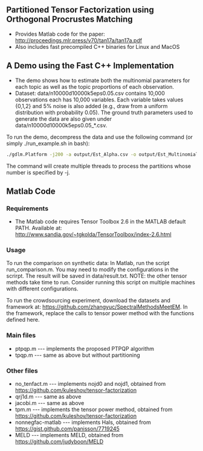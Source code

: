 ## Partitioned Tensor Factorization using Orthogonal Procrustes Matching
  * Provides Matlab code for the paper: http://proceedings.mlr.press/v70/tan17a/tan17a.pdf
  * Also includes fast precompiled C++ binaries for Linux and MacOS

## A Demo using the Fast C++ Implementation
  * The demo shows how to estimate both the multinomial parameters for each topic as well as the topic proportions of each observation.
  * Dataset: data/n10000d10000k5eps0.05.csv contains 10,000 observations each has 10,000 variables. Each variable takes values {0,1,2} and 5% noise is also added (e.g., draw from a uniform distribution with probability 0.05). The ground truth parameters used to generate the data are also given under data/n10000d10000k5eps0.05_\*.csv.

To run the demo, decompress the data and use the following command (or simply ./run_example.sh in bash):
```bash
./gdlm.Platform -j200 -a output/Est_Alpha.csv -o output/Est_Multinomial.csv -r output/Est_Proportions.csv problems/n10000d10000k5eps0.05.conf
```
The command will create multiple threads to process the partitions whose number is specified by -j.

## Matlab Code
### Requirements
  * The Matlab code requires Tensor Toolbox 2.6 in the MATLAB default PATH. Available at: http://www.sandia.gov/~tgkolda/TensorToolbox/index-2.6.html

### Usage
To run the comparison on synthetic data:
In Matlab, run the script run_comparison.m. You may need to modify the configurations in the scrirpt.
The result will be saved in data/result.txt.
NOTE: the other tensor methods take time to run. Consider running this script on multiple machines with different configurations.

To run the crowdsourcing experiment, download the datasets and framework at: https://github.com/zhangyuc/SpectralMethodsMeetEM.
In the framework, replace the calls to tensor power method with the functions defined here. 

### Main files
- ptpqp.m  --- implements the proposed PTPQP algorithm
- tpqp.m   --- same as above but without partitioning

### Other files
- no_tenfact.m      --- implements nojd0 and nojd1, obtained from https://github.com/kuleshov/tensor-factorization
- qrj1d.m           --- same as above
- jacobi.m          --- same as above
- tpm.m             --- implements the tensor power method, obtained from https://github.com/kuleshov/tensor-factorization
- nonnegfac-matlab  --- implements Hals, obtained from https://gist.github.com/panisson/7719245
- MELD              --- implements MELD, obtained from https://github.com/judyboon/MELD


```

